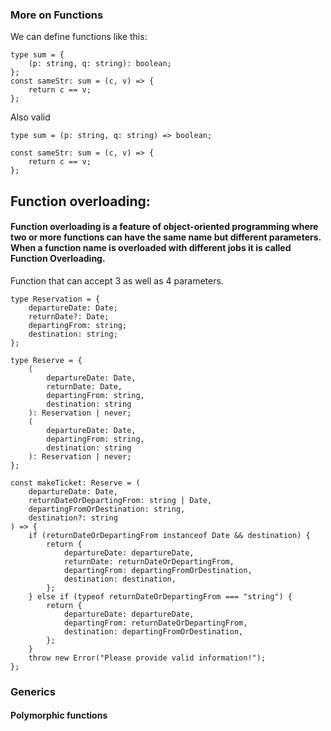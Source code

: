 ### More on Functions

We can define functions like this:

```
type sum = {
	(p: string, q: string): boolean;
};
const sameStr: sum = (c, v) => {
	return c == v;
};
```

Also valid

```
type sum = (p: string, q: string) => boolean;

const sameStr: sum = (c, v) => {
	return c == v;
};
```

## Function overloading:

#### Function overloading is a feature of object-oriented programming where two or more functions can have the same name but different parameters. When a function name is overloaded with different jobs it is called Function Overloading.

Function that can accept 3 as well as 4 parameters.

```
type Reservation = {
	departureDate: Date;
	returnDate?: Date;
	departingFrom: string;
	destination: string;
};

type Reserve = {
	(
		departureDate: Date,
		returnDate: Date,
		departingFrom: string,
		destination: string
	): Reservation | never;
	(
		departureDate: Date,
		departingFrom: string,
		destination: string
	): Reservation | never;
};

const makeTicket: Reserve = (
	departureDate: Date,
	returnDateOrDepartingFrom: string | Date,
	departingFromOrDestination: string,
	destination?: string
) => {
	if (returnDateOrDepartingFrom instanceof Date && destination) {
		return {
			departureDate: departureDate,
			returnDate: returnDateOrDepartingFrom,
			departingFrom: departingFromOrDestination,
			destination: destination,
		};
	} else if (typeof returnDateOrDepartingFrom === "string") {
		return {
			departureDate: departureDate,
			departingFrom: returnDateOrDepartingFrom,
			destination: departingFromOrDestination,
		};
	}
	throw new Error("Please provide valid information!");
};

```

### Generics

#### Polymorphic functions
